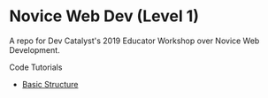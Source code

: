 # Novice Web Dev (Level 1)
A repo for Dev Catalyst's 2019 Educator Workshop over Novice Web Development.

Code Tutorials
- [Basic Structure](https://codepen.io/DevCatalyst/pen/wYLOZY)
